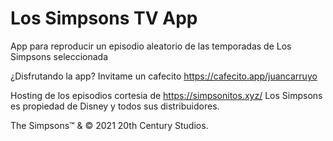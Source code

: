 # Los Simpsons TV App
App para reproducir un episodio aleatorio de las temporadas de Los Simpsons seleccionada

¿Disfrutando la app? Invitame un cafecito https://cafecito.app/juancarruyo


Hosting de los episodios cortesia de https://simpsonitos.xyz/
Los Simpsons es propiedad de Disney y todos sus distribuidores.

The Simpsons™ & © 2021 20th Century Studios.

